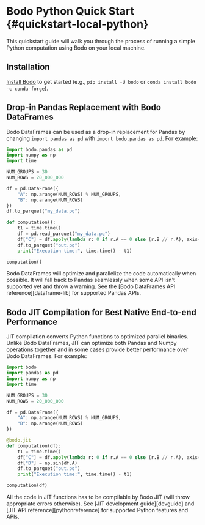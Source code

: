 <!--
NOTE: the examples in this file are covered by tests in bodo/tests/test_quickstart_docs.py. Any changes to examples in this file should also update the corresponding unit test(s).
 -->

# Bodo Python Quick Start {#quickstart-local-python}

This quickstart guide will walk you through the process of running a simple Python computation using Bodo on your local machine.

## Installation

[Install Bodo](../installation_and_setup/install.md) to get started (e.g., `pip install -U bodo` or `conda install bodo -c conda-forge`).


## Drop-in Pandas Replacement with Bodo DataFrames

Bodo DataFrames can be used as a drop-in replacement for Pandas by changing `import pandas as pd` with `import bodo.pandas as pd`. For example:

```python
import bodo.pandas as pd
import numpy as np
import time

NUM_GROUPS = 30
NUM_ROWS = 20_000_000

df = pd.DataFrame({
    "A": np.arange(NUM_ROWS) % NUM_GROUPS,
    "B": np.arange(NUM_ROWS)
})
df.to_parquet("my_data.pq")

def computation():
    t1 = time.time()
    df = pd.read_parquet("my_data.pq")
    df["C"] = df.apply(lambda r: 0 if r.A == 0 else (r.B // r.A), axis=1)
    df.to_parquet("out.pq")
    print("Execution time:", time.time() - t1)

computation()
```

Bodo DataFrames will optimize and parallelize the code automatically when possible.
It will fall back to Pandas seamlessly when some API isn't supported yet and throw a warning.
See the [Bodo DataFrames API reference][dataframe-lib] for supported Pandas APIs.


## Bodo JIT Compilation for Best Native End-to-end Performance

JIT compilation converts Python functions to optimized parallel binaries.
Unlike Bodo DataFrames, JIT can optimize both Pandas and Numpy operations together and
in some cases provide better performance over Bodo DataFrames.
For example:

```python
import bodo
import pandas as pd
import numpy as np
import time

NUM_GROUPS = 30
NUM_ROWS = 20_000_000

df = pd.DataFrame({
    "A": np.arange(NUM_ROWS) % NUM_GROUPS,
    "B": np.arange(NUM_ROWS)
})

@bodo.jit
def computation(df):
    t1 = time.time()
    df["C"] = df.apply(lambda r: 0 if r.A == 0 else (r.B // r.A), axis=1)
    df["D"] = np.sin(df.A)
    df.to_parquet("out.pq")
    print("Execution time:", time.time() - t1)

computation(df)
```

All the code in JIT functions has to be compilable by Bodo JIT (will throw appropriate errors otherwise).
See [JIT development guide][devguide] and [JIT API reference][pythonreference] for supported Python features and APIs.
